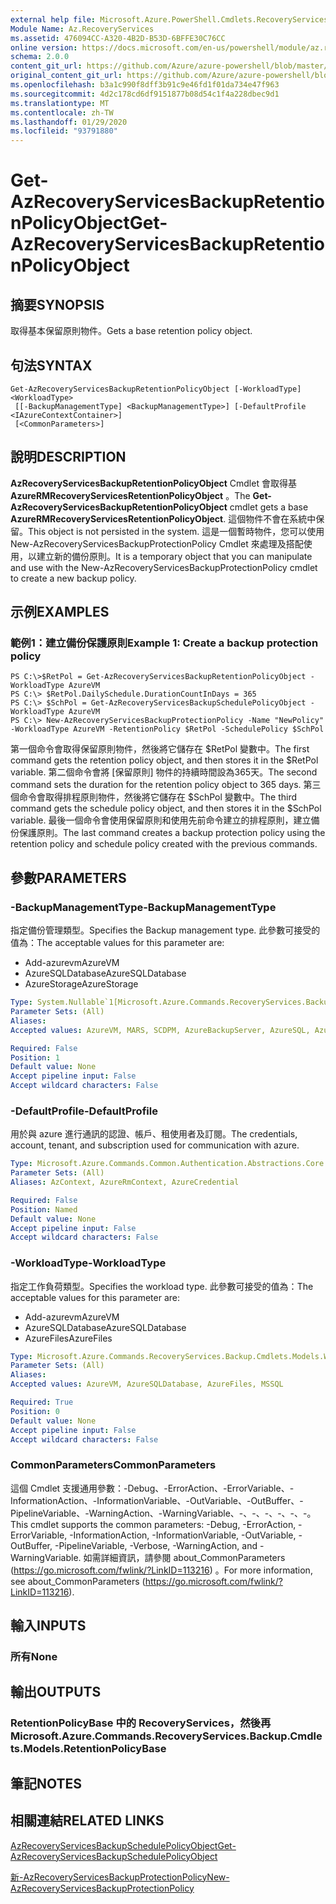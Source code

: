 ```yaml
---
external help file: Microsoft.Azure.PowerShell.Cmdlets.RecoveryServices.Backup.dll-Help.xml
Module Name: Az.RecoveryServices
ms.assetid: 476094CC-A320-4B2D-B53D-6BFFE30C76CC
online version: https://docs.microsoft.com/en-us/powershell/module/az.recoveryservices/get-azrecoveryservicesbackupretentionpolicyobject
schema: 2.0.0
content_git_url: https://github.com/Azure/azure-powershell/blob/master/src/RecoveryServices/RecoveryServices/help/Get-AzRecoveryServicesBackupRetentionPolicyObject.md
original_content_git_url: https://github.com/Azure/azure-powershell/blob/master/src/RecoveryServices/RecoveryServices/help/Get-AzRecoveryServicesBackupRetentionPolicyObject.md
ms.openlocfilehash: b3a1c990f8dff3b91c9e46fd1f01da734e47f963
ms.sourcegitcommit: 4d2c178cd6df9151877b08d54c1f4a228dbec9d1
ms.translationtype: MT
ms.contentlocale: zh-TW
ms.lasthandoff: 01/29/2020
ms.locfileid: "93791880"
---
```

# <span data-ttu-id="c6c1e-101">Get-AzRecoveryServicesBackupRetentionPolicyObject</span><span class="sxs-lookup"><span data-stu-id="c6c1e-101">Get-AzRecoveryServicesBackupRetentionPolicyObject</span></span>

## <span data-ttu-id="c6c1e-102">摘要</span><span class="sxs-lookup"><span data-stu-id="c6c1e-102">SYNOPSIS</span></span>
<span data-ttu-id="c6c1e-103">取得基本保留原則物件。</span><span class="sxs-lookup"><span data-stu-id="c6c1e-103">Gets a base retention policy object.</span></span>

## <span data-ttu-id="c6c1e-104">句法</span><span class="sxs-lookup"><span data-stu-id="c6c1e-104">SYNTAX</span></span>

```
Get-AzRecoveryServicesBackupRetentionPolicyObject [-WorkloadType] <WorkloadType>
 [[-BackupManagementType] <BackupManagementType>] [-DefaultProfile <IAzureContextContainer>]
 [<CommonParameters>]
```

## <span data-ttu-id="c6c1e-105">說明</span><span class="sxs-lookup"><span data-stu-id="c6c1e-105">DESCRIPTION</span></span>
<span data-ttu-id="c6c1e-106">**AzRecoveryServicesBackupRetentionPolicyObject** Cmdlet 會取得基 **AzureRMRecoveryServicesRetentionPolicyObject** 。</span><span class="sxs-lookup"><span data-stu-id="c6c1e-106">The **Get-AzRecoveryServicesBackupRetentionPolicyObject** cmdlet gets a base **AzureRMRecoveryServicesRetentionPolicyObject**.</span></span>
<span data-ttu-id="c6c1e-107">這個物件不會在系統中保留。</span><span class="sxs-lookup"><span data-stu-id="c6c1e-107">This object is not persisted in the system.</span></span>
<span data-ttu-id="c6c1e-108">這是一個暫時物件，您可以使用 New-AzRecoveryServicesBackupProtectionPolicy Cmdlet 來處理及搭配使用，以建立新的備份原則。</span><span class="sxs-lookup"><span data-stu-id="c6c1e-108">It is a temporary object that you can manipulate and use with the New-AzRecoveryServicesBackupProtectionPolicy cmdlet to create a new backup policy.</span></span>

## <span data-ttu-id="c6c1e-109">示例</span><span class="sxs-lookup"><span data-stu-id="c6c1e-109">EXAMPLES</span></span>

### <span data-ttu-id="c6c1e-110">範例1：建立備份保護原則</span><span class="sxs-lookup"><span data-stu-id="c6c1e-110">Example 1: Create a backup protection policy</span></span>
```
PS C:\>$RetPol = Get-AzRecoveryServicesBackupRetentionPolicyObject -WorkloadType AzureVM 
PS C:\> $RetPol.DailySchedule.DurationCountInDays = 365
PS C:\> $SchPol = Get-AzRecoveryServicesBackupSchedulePolicyObject -WorkloadType AzureVM 
PS C:\> New-AzRecoveryServicesBackupProtectionPolicy -Name "NewPolicy" -WorkloadType AzureVM -RetentionPolicy $RetPol -SchedulePolicy $SchPol
```

<span data-ttu-id="c6c1e-111">第一個命令會取得保留原則物件，然後將它儲存在 $RetPol 變數中。</span><span class="sxs-lookup"><span data-stu-id="c6c1e-111">The first command gets the retention policy object, and then stores it in the $RetPol variable.</span></span>
<span data-ttu-id="c6c1e-112">第二個命令會將 [保留原則] 物件的持續時間設為365天。</span><span class="sxs-lookup"><span data-stu-id="c6c1e-112">The second command sets the duration for the retention policy object to 365 days.</span></span>
<span data-ttu-id="c6c1e-113">第三個命令會取得排程原則物件，然後將它儲存在 $SchPol 變數中。</span><span class="sxs-lookup"><span data-stu-id="c6c1e-113">The third command gets the schedule policy object, and then stores it in the $SchPol variable.</span></span>
<span data-ttu-id="c6c1e-114">最後一個命令會使用保留原則和使用先前命令建立的排程原則，建立備份保護原則。</span><span class="sxs-lookup"><span data-stu-id="c6c1e-114">The last command creates a backup protection policy using the retention policy and schedule policy created with the previous commands.</span></span>

## <span data-ttu-id="c6c1e-115">參數</span><span class="sxs-lookup"><span data-stu-id="c6c1e-115">PARAMETERS</span></span>

### <span data-ttu-id="c6c1e-116">-BackupManagementType</span><span class="sxs-lookup"><span data-stu-id="c6c1e-116">-BackupManagementType</span></span>
<span data-ttu-id="c6c1e-117">指定備份管理類型。</span><span class="sxs-lookup"><span data-stu-id="c6c1e-117">Specifies the Backup management type.</span></span>
<span data-ttu-id="c6c1e-118">此參數可接受的值為：</span><span class="sxs-lookup"><span data-stu-id="c6c1e-118">The acceptable values for this parameter are:</span></span>
- <span data-ttu-id="c6c1e-119">Add-azurevm</span><span class="sxs-lookup"><span data-stu-id="c6c1e-119">AzureVM</span></span> 
- <span data-ttu-id="c6c1e-120">AzureSQLDatabase</span><span class="sxs-lookup"><span data-stu-id="c6c1e-120">AzureSQLDatabase</span></span>
- <span data-ttu-id="c6c1e-121">AzureStorage</span><span class="sxs-lookup"><span data-stu-id="c6c1e-121">AzureStorage</span></span>

```yaml
Type: System.Nullable`1[Microsoft.Azure.Commands.RecoveryServices.Backup.Cmdlets.Models.BackupManagementType]
Parameter Sets: (All)
Aliases:
Accepted values: AzureVM, MARS, SCDPM, AzureBackupServer, AzureSQL, AzureStorage, AzureWorkload

Required: False
Position: 1
Default value: None
Accept pipeline input: False
Accept wildcard characters: False
```

### <span data-ttu-id="c6c1e-122">-DefaultProfile</span><span class="sxs-lookup"><span data-stu-id="c6c1e-122">-DefaultProfile</span></span>
<span data-ttu-id="c6c1e-123">用於與 azure 進行通訊的認證、帳戶、租使用者及訂閱。</span><span class="sxs-lookup"><span data-stu-id="c6c1e-123">The credentials, account, tenant, and subscription used for communication with azure.</span></span>

```yaml
Type: Microsoft.Azure.Commands.Common.Authentication.Abstractions.Core.IAzureContextContainer
Parameter Sets: (All)
Aliases: AzContext, AzureRmContext, AzureCredential

Required: False
Position: Named
Default value: None
Accept pipeline input: False
Accept wildcard characters: False
```

### <span data-ttu-id="c6c1e-124">-WorkloadType</span><span class="sxs-lookup"><span data-stu-id="c6c1e-124">-WorkloadType</span></span>
<span data-ttu-id="c6c1e-125">指定工作負荷類型。</span><span class="sxs-lookup"><span data-stu-id="c6c1e-125">Specifies the workload type.</span></span>
<span data-ttu-id="c6c1e-126">此參數可接受的值為：</span><span class="sxs-lookup"><span data-stu-id="c6c1e-126">The acceptable values for this parameter are:</span></span>
- <span data-ttu-id="c6c1e-127">Add-azurevm</span><span class="sxs-lookup"><span data-stu-id="c6c1e-127">AzureVM</span></span> 
- <span data-ttu-id="c6c1e-128">AzureSQLDatabase</span><span class="sxs-lookup"><span data-stu-id="c6c1e-128">AzureSQLDatabase</span></span>
- <span data-ttu-id="c6c1e-129">AzureFiles</span><span class="sxs-lookup"><span data-stu-id="c6c1e-129">AzureFiles</span></span>

```yaml
Type: Microsoft.Azure.Commands.RecoveryServices.Backup.Cmdlets.Models.WorkloadType
Parameter Sets: (All)
Aliases:
Accepted values: AzureVM, AzureSQLDatabase, AzureFiles, MSSQL

Required: True
Position: 0
Default value: None
Accept pipeline input: False
Accept wildcard characters: False
```

### <span data-ttu-id="c6c1e-130">CommonParameters</span><span class="sxs-lookup"><span data-stu-id="c6c1e-130">CommonParameters</span></span>
<span data-ttu-id="c6c1e-131">這個 Cmdlet 支援通用參數：-Debug、-ErrorAction、-ErrorVariable、-InformationAction、-InformationVariable、-OutVariable、-OutBuffer、-PipelineVariable、-WarningAction、-WarningVariable、-、-、-、-、-、-。</span><span class="sxs-lookup"><span data-stu-id="c6c1e-131">This cmdlet supports the common parameters: -Debug, -ErrorAction, -ErrorVariable, -InformationAction, -InformationVariable, -OutVariable, -OutBuffer, -PipelineVariable, -Verbose, -WarningAction, and -WarningVariable.</span></span> <span data-ttu-id="c6c1e-132">如需詳細資訊，請參閱 about_CommonParameters (https://go.microsoft.com/fwlink/?LinkID=113216) 。</span><span class="sxs-lookup"><span data-stu-id="c6c1e-132">For more information, see about_CommonParameters (https://go.microsoft.com/fwlink/?LinkID=113216).</span></span>

## <span data-ttu-id="c6c1e-133">輸入</span><span class="sxs-lookup"><span data-stu-id="c6c1e-133">INPUTS</span></span>

### <span data-ttu-id="c6c1e-134">所有</span><span class="sxs-lookup"><span data-stu-id="c6c1e-134">None</span></span>

## <span data-ttu-id="c6c1e-135">輸出</span><span class="sxs-lookup"><span data-stu-id="c6c1e-135">OUTPUTS</span></span>

### <span data-ttu-id="c6c1e-136">RetentionPolicyBase 中的 RecoveryServices，然後再</span><span class="sxs-lookup"><span data-stu-id="c6c1e-136">Microsoft.Azure.Commands.RecoveryServices.Backup.Cmdlets.Models.RetentionPolicyBase</span></span>

## <span data-ttu-id="c6c1e-137">筆記</span><span class="sxs-lookup"><span data-stu-id="c6c1e-137">NOTES</span></span>

## <span data-ttu-id="c6c1e-138">相關連結</span><span class="sxs-lookup"><span data-stu-id="c6c1e-138">RELATED LINKS</span></span>

[<span data-ttu-id="c6c1e-139">AzRecoveryServicesBackupSchedulePolicyObject</span><span class="sxs-lookup"><span data-stu-id="c6c1e-139">Get-AzRecoveryServicesBackupSchedulePolicyObject</span></span>](./Get-AzRecoveryServicesBackupSchedulePolicyObject.md)

[<span data-ttu-id="c6c1e-140">新-AzRecoveryServicesBackupProtectionPolicy</span><span class="sxs-lookup"><span data-stu-id="c6c1e-140">New-AzRecoveryServicesBackupProtectionPolicy</span></span>](./New-AzRecoveryServicesBackupProtectionPolicy.md)


